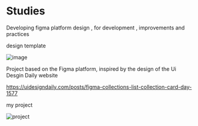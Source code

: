 # Studies

 Developing figma platform design , for development , improvements and practices
 
 design template
 
 ![image](https://user-images.githubusercontent.com/103546259/217844342-cb5909c6-a609-4b7b-862e-84e1238ca136.png)

 
 
Project based on the Figma platform, inspired by the design of the Ui Desgin Daily website

https://uidesigndaily.com/posts/figma-collections-list-collection-card-day-1577

my project  


<img   alt="project" src="https://user-images.githubusercontent.com/103546259/211215836-fb134b7a-60c2-47fc-a692-aaeada6ea1fa.png">


